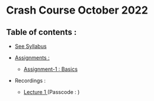 # Crash Course October 2022

## Table of contents :

- <a href="https://github.com/DSA-Crash-Course/DSA-October-Batch/blob/main/Syllabus%20-%20Crash%20Course.pdf">See Syllabus</a>
- <a href="https://github.com/DSA-Crash-Course/DSA-October-Batch/tree/main/Assignments">Assignments : </a>
    - <a href="https://github.com/DSA-Crash-Course/DSA-October-Batch/blob/main/Assignments/Assignment%20-%201.md">Assignment-1 : Basics</a>

- Recordings : 
    - <a href="">Lecture 1 </a> (Passcode : )